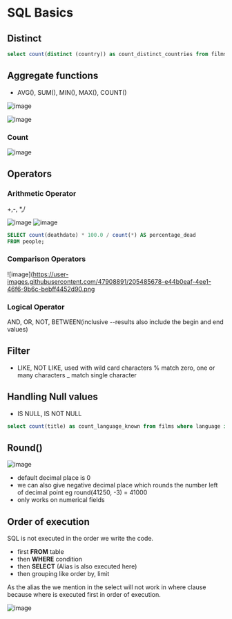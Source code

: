 # SQL Basics

## Distinct
```sql
select count(distinct (country)) as count_distinct_countries from films
```
## Aggregate functions
- AVG(), SUM(), MIN(), MAX(), COUNT()

![image](https://user-images.githubusercontent.com/47908891/205485986-0ace8590-dd1a-4191-90fa-dfa62b8f2b05.png)

![image](https://user-images.githubusercontent.com/47908891/205486003-3f15fe3a-4153-4925-a8b0-a8827cc28c9a.png)

### Count

![image](https://user-images.githubusercontent.com/47908891/205485908-4809d264-971e-4d33-9eac-8bf2f7e8f840.png)

## Operators

### Arithmetic Operator
 +,-, *,/
 
 ![image](https://user-images.githubusercontent.com/47908891/205486276-cf4764c9-acce-40bb-a7f4-e92709bd4e13.png)
 ![image](https://user-images.githubusercontent.com/47908891/205486342-9f4a1170-7ab8-4e4a-a355-d6fd489c77a1.png)

```sql
SELECT count(deathdate) * 100.0 / count(*) AS percentage_dead
FROM people;
```

 
### Comparison Operators

![image](https://user-images.githubusercontent.com/47908891/205485678-e44b0eaf-4ee1-46f6-9b6c-bebff4452d90.png
### Logical Operator
  AND, OR, NOT,
  BETWEEN(inclusive --results also include the begin and end values)

## Filter
- LIKE, NOT LIKE,
  used with wild card characters
  %  match zero, one or many characters
  _  match single character




## Handling Null values
- IS NULL, IS NOT NULL

```sql
select count(title) as count_language_known from films where language is not null;
```
## Round()
 ![image](https://user-images.githubusercontent.com/47908891/205486170-db13ed95-3abd-4cec-9cb6-44fe020effa1.png)
 - default decimal place is 0
 - we can also give negative decimal place which rounds the number left of decimal point eg round(41250, -3) = 41000
 - only works on numerical fields


## Order of execution
SQL is not executed in the order we write the code.

- first **FROM**  table
- then **WHERE** condition
- then **SELECT** (Alias is also executed here)
- then grouping like order by, limit 

As the alias the we mention in the select will not work in where clause because where is executed first in order of execution.

![image](https://user-images.githubusercontent.com/47908891/205485362-fbc838aa-5fa4-48f6-b475-dc97b8756260.png)

